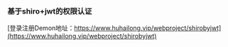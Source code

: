 ### 基于shiro+jwt的权限认证

[登录注册Demon地址：https://www.huhailong.vip/webproject/shirobyjwt](https://www.huhailong.vip/webproject/shirobyjwt)


